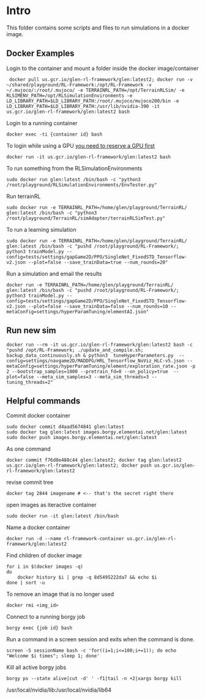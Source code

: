 
# Intro

This folder contains some scripts and files to run simulations in a docker image.

## Docker Examples

Login to the container and mount a folder inside the docker image/container

```
 docker pull us.gcr.io/glen-rl-framework/glen:latest2; docker run -v ~/shared/playground/RL-Framework:/opt/RL-Framework -v ~/.mujoco/:/root/.mujoco/ -e TERRAINRL_PATH=/opt/TerrainRLSim/ -e RLSIMENV_PATH=/opt/RLSimulationEnvironments -e LD_LIBRARY_PATH=$LD_LIBRARY_PATH:/root/.mujoco/mujoco200/bin -e LD_LIBRARY_PATH=$LD_LIBRARY_PATH:/usr/lib/nvidia-390 -it us.gcr.io/glen-rl-framework/glen:latest2 bash
```
Login to a running container

```
docker exec -ti {container id} bash
```

To login while using a GPU [you need to reserve a GPU first](https://elementai.atlassian.net/wiki/spaces/DEV/pages/6698906/Using+GPU+nodes)

```
docker run -it us.gcr.io/glen-rl-framework/glen:latest2 bash
```


To run something from the RLSimulationEnvironments

```
sudo docker run glen:latest /bin/bash -c "python3 /root/playground/RLSimulationEnvironments/EnvTester.py"
```

Run terrainRL

```
sudo docker run -e TERRAINRL_PATH=/home/glen/playground/TerrainRL/ glen:latest /bin/bash -c "python3 /root/playground/TerrainRL/simAdapter/terrainRLSimTest.py"
```

To run a learning simulation

```
sudo docker run -e TERRAINRL_PATH=/home/glen/playground/TerrainRL/ glen:latest /bin/bash -c "pushd /root/playground/RL-Framework/; python3 trainModel.py --config=tests/settings/gapGame2D/PPO/SingleNet_FixedSTD_Tensorflow-v2.json --plot=false --save_trainData=true --num_rounds=20"
```

Run a simulation and email the results

```
docker run -e TERRAINRL_PATH=/home/glen/playground/TerrainRL/ glen:latest /bin/bash -c "pushd /root/playground/RL-Framework/; python3 trainModel.py --config=tests/settings/gapGame2D/PPO/SingleNet_FixedSTD_Tensorflow-v2.json --plot=false --save_trainData=false --num_rounds=10 --metaConfig=settings/hyperParamTuning/elementAI.json"
```

## Run new sim

```
docker run --rm -it us.gcr.io/glen-rl-framework/glen:latest2 bash -c "pushd /opt/RL-Framework; ./update_and_compile.sh; backup_data_continuously.sh & python3  tuneHyperParameters.py  --config=settings/navgame2D/MADDPG/HRL_Tensorflow_NoViz_HLC-v5.json --metaConfig=settings/hyperParamTuning/element/exploration_rate.json -p 2 --bootstrap_samples=1000 --pretrain_fd=0 --on_policy=true  --plot=false --meta_sim_samples=3 --meta_sim_threads=3 --tuning_threads=2"
```

## Helpful commands

Commit docker container

```
sudo docker commit d4aad5674841 glen:latest
sudo docker tag glen:latest images.borgy.elementai.net/glen:latest
sudo docker push images.borgy.elementai.net/glen:latest
```
As one command

```
docker commit f76d8e488c44 glen:latest2; docker tag glen:latest2 us.gcr.io/glen-rl-framework/glen:latest2; docker push us.gcr.io/glen-rl-framework/glen:latest2
```

revise commit tree

```
docker tag 2844 imagename # <-- that's the secret right there
```

open images as iteractive container

```
sudo docker run -it glen:latest /bin/bash
```

Name a docker container

```
docker run -d --name rl-framework-container us.gcr.io/glen-rl-framework/glen:latest2
```

Find children of docker image

```
for i in $(docker images -q)
do
    docker history $i | grep -q 8d5495222da7 && echo $i
done | sort -u
```

To remove an image that is no longer used

```
docker rmi <img_id>
```

Connect to a running borgy job

```
borgy exec {job id} bash
```

Run a command in a screen session and exits when the command is done.

```
screen -S sessionName bash -c 'for((i=1;i<=100;i+=1)); do echo "Welcome $i times"; sleep 1; done'
```

Kill all active borgy jobs

```
borgy ps --state alive|cut -d' ' -f1|tail -n +2|xargs borgy kill
```

/usr/local/nvidia/lib:/usr/local/nvidia/lib64